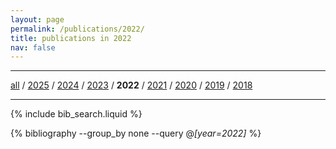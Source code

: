 ```yaml
---
layout: page
permalink: /publications/2022/
title: publications in 2022
nav: false
---
```


<hr/>

[all](https://wongzit.github.io/publications/) / [2025](https://wongzit.github.io/publications/2025/) / [2024](https://wongzit.github.io/publications/2024/) / [2023](https://wongzit.github.io/publications/2023/) / **2022** / [2021](https://wongzit.github.io/publications/2021/) / [2020](https://wongzit.github.io/publications/2020/) / [2019](https://wongzit.github.io/publications/2019/) / [2018](https://wongzit.github.io/publications/2018/)

<hr/>

<!-- _pages/publications.md -->

<!-- Bibsearch Feature -->

{% include bib_search.liquid %}

<div class="publications">

{% bibliography --group_by none --query @*[year=2022]* %}

</div>

